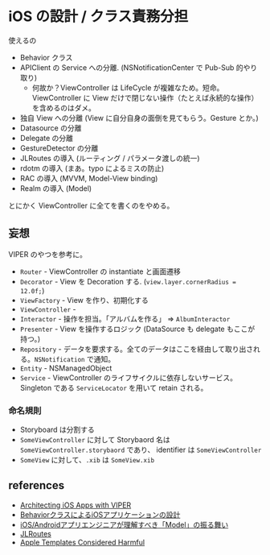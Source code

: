 iOS の設計 / クラス責務分担
===

使えるの

- Behavior クラス
- APIClient の Service への分離. (NSNotificationCenter で Pub-Sub 的やり取り)
  * 何故か？ViewController は LifeCycle が複雑なため。短命。ViewController に View だけで閉じない操作（たとえば永続的な操作）を含めるのはダメ。
- 独自 View への分離 (View に自分自身の面倒を見てもらう。Gesture とか。)
- Datasource の分離
- Delegate の分離
- GestureDetector の分離
- JLRoutes の導入 (ルーティング / パラメータ渡しの統一)
- rdotm の導入 (まあ。typo によるミスの防止)
- RAC の導入 (MVVM, Model-View binding)
- Realm の導入 (Model)

とにかく ViewController に全てを書くのをやめる。

妄想
---

VIPER のやつを参考に。

- `Router` - ViewController の instantiate と画面遷移
- `Decorator` - View を Decoration する. (`view.layer.cornerRadius = 12.0f;`)
- `ViewFactory` - View を作り、初期化する
- `ViewController` - 
- `Interactor` - 操作を担当。「アルバムを作る」 => `AlbumInteractor`
- `Presenter` - View を操作するロジック (DataSource も delegate もここが持つ。)
- `Repository` - データを要求する。全てのデータはここを経由して取り出される。`NSNotification` で通知。
- `Entity` - NSManagedObject
- `Service` - ViewController のライフサイクルに依存しないサービス。Singleton である `ServiceLocator` を用いて retain される。

### 命名規則

- Storyboard は分割する
- `SomeViewController` に対して Storybaord 名は `SomeViewController.storybaord` であり、 identifier は `SomeViewController`
- `SomeView` に対して、`.xib` は `SomeView.xib`

references
---

- [Architecting iOS Apps with VIPER](http://www.objc.io/issue-13/viper.html)
- [BehaviorクラスによるiOSアプリケーションの設計](http://tech.vasily.jp/ios_behavior_pattern)
- [iOS/Androidアプリエンジニアが理解すべき「Model」の振る舞い](http://www.slideshare.net/mokemokechicken/iosandroidmodel)
- [JLRoutes](https://github.com/joeldev/JLRoutes)
- [Apple Templates Considered Harmful](http://modocache.svbtle.com/apple-templates-considered-harmful)
